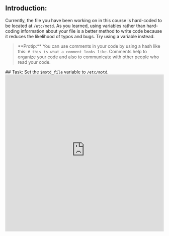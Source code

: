 ## Introduction:
Currently, the file you have been working on in this course is hard-coded to be located at <code>/etc/motd</code>. As you learned, using variables rather than hard-coding information about your file is a better method to write code because it reduces the likelihood of typos and bugs. Try using a variable instead.

<blockquote>**Protip:** You can use comments in your code by using a hash like this: <code># this is what a comment looks like</code>. Comments help to organize your code and also to communicate with other people who read your code.</blockquote>
## Task:
Set the <code>$motd_file</code> variable to <code>/etc/motd</code>.

<iframe src="https://magicbox.classroom.puppet.com/variables/putting_them_to_use" width="100%" height="500px" frameborder="0" />
